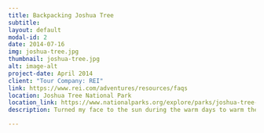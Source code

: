 ```yaml
---
title: Backpacking Joshua Tree
subtitle: 
layout: default
modal-id: 2
date: 2014-07-16
img: joshua-tree.jpg
thumbnail: joshua-tree.jpg
alt: image-alt
project-date: April 2014
client: "Tour Company: REI" 
link: https://www.rei.com/adventures/resources/faqs
location: Joshua Tree National Park
location_link: https://www.nationalparks.org/explore/parks/joshua-tree-national-park
description: Turned my face to the sun during the warm days to warm the soul, and then cuddled down into sleeping bags for the icy nights in this harsh desert environment. Half the park is at night, take a chilly stroll to experience more stars than any orgasm beneath the Dark Sky Reserve in Josha Tree National Park.

---
```

